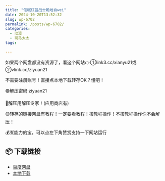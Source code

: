 ```yaml
---
title: "催眠红蓝战士跪地自wei"
date: 2024-10-20T13:52:32
slug: wp-6702
permalink: /posts/wp-6702/
categories:
  - 动漫
  - 司马太太
tags:

---
```


如果两个网盘都没有资源了，看这个网站👉①link3.cc/xianyu21或②vlink.cc/ziyuan21

不需要注册账号！直接点本地下载转存OK？懂吧！

🟢解压密码:ziyuan21

🔵解压用解压专家！(应用商店有)

🟡转存的链接网盘有教程！一定要看教程！按教程操作！不按教程操作你不会解压！

💰🈶能力的宝，可以点左下角赞赏支持一下网站运行

## 📦 下载链接
- [百度网盘](https://blziyuan21.com/pay-download/6702?key=a7b5949b64&down_id=0)
- [本地下载](https://blziyuan21.com/pay-download/6702?key=a7b5949b64&down_id=1)

